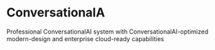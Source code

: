 # ConversationalA
Professional ConversationalAI system with ConversationalAI-optimized modern-design and enterprise cloud-ready capabilities
